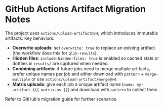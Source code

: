 # GitHub Actions Artifact Migration Notes

The project uses `actions/upload-artifact@v4`, which introduces immutable artifacts. Key behaviors:

- **Overwrite uploads**: set `overwrite: true` to replace an existing artifact (the workflow does this for `qlib-results`).
- **Hidden files**: `include-hidden-files: true` is enabled so cached state or dotfiles in `results/` are captured when needed.
- **Combining artifacts**: if future jobs need to merge multiple artifacts, prefer unique names per job and either download with `pattern` + `merge-multiple` or use `actions/upload-artifact/merge@v4`.
- **Matrix uploads**: give each job a unique artifact name (`name: my-artifact-${{ matrix.os }}`) and download with `pattern` to collect them.

Refer to GitHub's migration guide for further scenarios.
